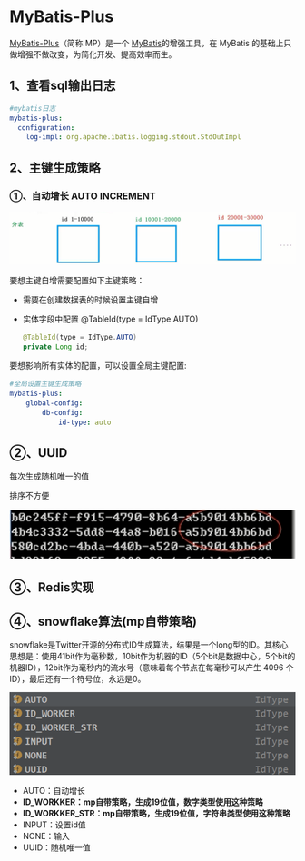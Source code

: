 # MyBatis-Plus

[MyBatis-Plus](https://github.com/baomidou/mybatis-plus)（简称 MP）是一个 [MyBatis](http://www.mybatis.org/mybatis-3/)的增强工具，在 MyBatis 的基础上只做增强不做改变，为简化开发、提高效率而生。

## 1、查看sql输出日志

```yaml
#mybatis日志
mybatis-plus:
  configuration:
    log-impl: org.apache.ibatis.logging.stdout.StdOutImpl
```

## 2、主键生成策略

### ①、自动增长 AUTO INCREMENT

![自动增长策略.png](https://github.com/Ellery-Lee/JavaNotes/blob/master/pictures/%E8%87%AA%E5%8A%A8%E5%A2%9E%E9%95%BF%E7%AD%96%E7%95%A5.png?raw=true)

要想主键自增需要配置如下主键策略：

- 需要在创建数据表的时候设置主键自增

- 实体字段中配置 @TableId(type = IdType.AUTO)

  ```java
  @TableId(type = IdType.AUTO)
  private Long id;
  ```

要想影响所有实体的配置，可以设置全局主键配置:

```yaml
#全局设置主键生成策略
mybatis-plus:
	global-config:
		db-config:
			id-type: auto
```



## ②、UUID

每次生成随机唯一的值

排序不方便

![UUID生成策略.png](https://github.com/Ellery-Lee/JavaNotes/blob/master/pictures/UUID%E7%94%9F%E6%88%90%E7%AD%96%E7%95%A5.png?raw=true)

## ③、Redis实现

## ④、snowflake算法(mp自带策略)

snowflake是Twitter开源的分布式ID生成算法，结果是一个long型的ID。其核心思想是：使用41bit作为毫秒数，10bit作为机器的ID（5个bit是数据中心，5个bit的机器ID），12bit作为毫秒内的流水号（意味着每个节点在每毫秒可以产生 4096 个 ID），最后还有一个符号位，永远是0。



![主键策略.png](https://github.com/Ellery-Lee/JavaNotes/blob/master/pictures/%E4%B8%BB%E9%94%AE%E7%AD%96%E7%95%A5.png?raw=true)

- AUTO：自动增长
- **ID_WORKKER：mp自带策略，生成19位值，数字类型使用这种策略**
- **ID_WORKKER_STR：mp自带策略，生成19位值，字符串类型使用这种策略**
- INPUT：设置id值
- NONE：输入
- UUID：随机唯一值
